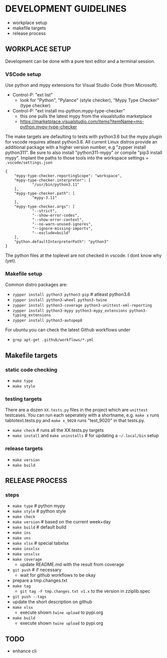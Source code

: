 # DEVELOPMENT GUIDELINES

* workplace setup
* makefile targets
* release process

## WORKPLACE SETUP

Development can be done with a pure text editor and a terminal session.

### VSCode setup

Use python and mypy extensions for Visual Studio Code (from Microsoft).

* Control-P: "ext list"
  * look for "Python", "Pylance" (style checker), "Mypy Type Checker" (type checker)
* Control-P: "ext install ms-python.mypy-type-checker"
  * this one pulls the latest mypy from the visualstudio marketplace
  * https://marketplace.visualstudio.com/items?itemName=ms-python.mypy-type-checker

The make targets are defaulting to tests with python3.6 but the mypy plugin
for vscode requires atleast python3.8. All current Linux distros provide an
additional package with a higher version number, e.g "zypper install python311".
Be sure to also install "python311-mypy" or compile "pip3 install mypy". 
Implant the paths to those tools into the workspace settings = `.vscode/settings.json`

    {
        "mypy-type-checker.reportingScope": "workspace",
        "mypy-type-checker.interpreter": [
                "/usr/bin/python3.11"
        ],
        "mypy-type-checker.path": [
                "mypy-3.11"
        ],
        "mypy-type-checker.args": [
                "--strict",
                "--show-error-codes",
                "--show-error-context",
                "--no-warn-unused-ignores",
                "--ignore-missing-imports",
                "--exclude=build"
        ],
        "python.defaultInterpreterPath": "python3"
    }

The python files at the toplevel are not checked in vscode. I dont know why (yet).

### Makefile setup

Common distro packages are:
* `zypper install python3 python3-pip` # atleast python3.6
* `zypper install python3-wheel python3-twine`
* `zypper install python3-coverage python3-unittest-xml-reporting`
* `zypper install python3-mypy python3-mypy_extensions python3-typing_extensions`
* `zypper install python3-autopep8`

For ubuntu you can check the latest Github workflows under
* `grep apt-get .github/workflows/*.yml`

## Makefile targets

### static code checking

* `make type`
* `make style`

### testing targets

There are a dozen `XX.tests.py` files in the project which are `unittest` testcases.
You can run each seperately with a shortname, e.g. `make x` runs tabtotext.tests.py
and `make x_9020` runs "test_9020" in that tests.py.

* `make check` # runs all the XX.tests.py targets 
* `make install` and `make uninstalls` # for updating a `~/.local/bin` setup

### release targets

* `make version`
* `make build`

## RELEASE PROCESS

### steps
* `make type`   # python mypy
* `make style`  # python style
* `make check`
* `make version` # based on the current week+day
* `make build` # default build
* `make ins` 
* `make uns`
* `make xlsx` # special tabxlsx
* `make insxlsx` 
* `make unsxlsx`
* `make coverage` 
   * update README.md with the result from coverage
* `git push` # if necessary
   * wait for github workflows to be okay
* prepare a tmp.changes.txt 
* `make tag`
   * `git tag -F tmp.changes.txt v1.x` to the version in zziplib.spec
* `git push --tags`
* update the short description on github
* `make xlsx` 
  * execute shown `twine upload` to pypi.org
* `make build`
  * execute shown `twine upload` to pypi.org

## TODO

* enhance cli

